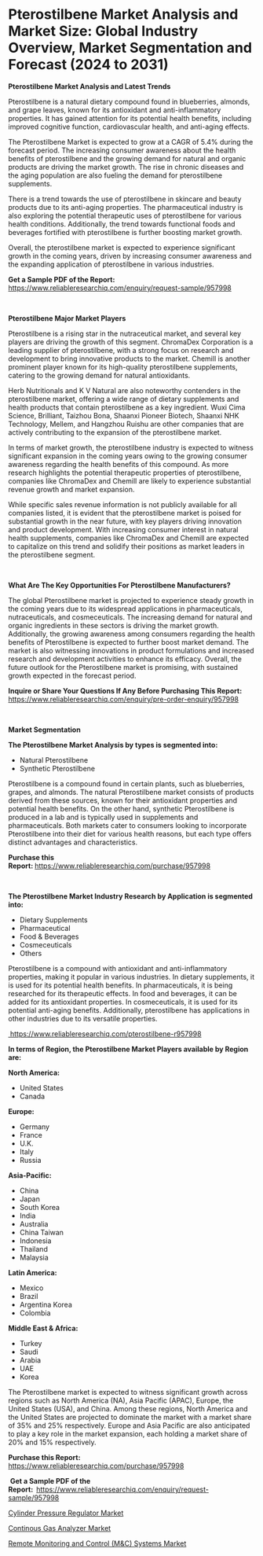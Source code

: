 <p><h1>Pterostilbene Market Analysis and Market Size: Global Industry Overview, Market Segmentation and Forecast (2024 to 2031)</h1></p><p><strong>Pterostilbene Market Analysis and Latest Trends</strong></p>
<p><p>Pterostilbene is a natural dietary compound found in blueberries, almonds, and grape leaves, known for its antioxidant and anti-inflammatory properties. It has gained attention for its potential health benefits, including improved cognitive function, cardiovascular health, and anti-aging effects.</p><p>The Pterostilbene Market is expected to grow at a CAGR of 5.4% during the forecast period. The increasing consumer awareness about the health benefits of pterostilbene and the growing demand for natural and organic products are driving the market growth. The rise in chronic diseases and the aging population are also fueling the demand for pterostilbene supplements.</p><p>There is a trend towards the use of pterostilbene in skincare and beauty products due to its anti-aging properties. The pharmaceutical industry is also exploring the potential therapeutic uses of pterostilbene for various health conditions. Additionally, the trend towards functional foods and beverages fortified with pterostilbene is further boosting market growth.</p><p>Overall, the pterostilbene market is expected to experience significant growth in the coming years, driven by increasing consumer awareness and the expanding application of pterostilbene in various industries.</p></p>
<p><strong>Get a Sample PDF of the Report:&nbsp;</strong> <a href="https://www.reliableresearchiq.com/enquiry/request-sample/957998">https://www.reliableresearchiq.com/enquiry/request-sample/957998</a></p>
<p>&nbsp;</p>
<p><strong>Pterostilbene Major Market Players</strong></p>
<p><p>Pterostilbene is a rising star in the nutraceutical market, and several key players are driving the growth of this segment. ChromaDex Corporation is a leading supplier of pterostilbene, with a strong focus on research and development to bring innovative products to the market. Chemill is another prominent player known for its high-quality pterostilbene supplements, catering to the growing demand for natural antioxidants.</p><p>Herb Nutritionals and K V Natural are also noteworthy contenders in the pterostilbene market, offering a wide range of dietary supplements and health products that contain pterostilbene as a key ingredient. Wuxi Cima Science, Brilliant, Taizhou Bona, Shaanxi Pioneer Biotech, Shaanxi NHK Technology, Mellem, and Hangzhou Ruishu are other companies that are actively contributing to the expansion of the pterostilbene market.</p><p>In terms of market growth, the pterostilbene industry is expected to witness significant expansion in the coming years owing to the growing consumer awareness regarding the health benefits of this compound. As more research highlights the potential therapeutic properties of pterostilbene, companies like ChromaDex and Chemill are likely to experience substantial revenue growth and market expansion.</p><p>While specific sales revenue information is not publicly available for all companies listed, it is evident that the pterostilbene market is poised for substantial growth in the near future, with key players driving innovation and product development. With increasing consumer interest in natural health supplements, companies like ChromaDex and Chemill are expected to capitalize on this trend and solidify their positions as market leaders in the pterostilbene segment.</p></p>
<p>&nbsp;</p>
<p><strong>What Are The Key Opportunities For Pterostilbene Manufacturers?</strong></p>
<p><p>The global Pterostilbene market is projected to experience steady growth in the coming years due to its widespread applications in pharmaceuticals, nutraceuticals, and cosmeceuticals. The increasing demand for natural and organic ingredients in these sectors is driving the market growth. Additionally, the growing awareness among consumers regarding the health benefits of Pterostilbene is expected to further boost market demand. The market is also witnessing innovations in product formulations and increased research and development activities to enhance its efficacy. Overall, the future outlook for the Pterostilbene market is promising, with sustained growth expected in the forecast period.</p></p>
<p><strong>Inquire or Share Your Questions If Any Before Purchasing This Report:</strong> <a href="https://www.reliableresearchiq.com/enquiry/pre-order-enquiry/957998">https://www.reliableresearchiq.com/enquiry/pre-order-enquiry/957998</a></p>
<p>&nbsp;</p>
<p><strong>Market Segmentation</strong></p>
<p><strong>The Pterostilbene Market Analysis by types is segmented into:</strong></p>
<p><ul><li>Natural Pterostilbene</li><li>Synthetic Pterostilbene</li></ul></p>
<p><p>Pterostilbene is a compound found in certain plants, such as blueberries, grapes, and almonds. The natural Pterostilbene market consists of products derived from these sources, known for their antioxidant properties and potential health benefits. On the other hand, synthetic Pterostilbene is produced in a lab and is typically used in supplements and pharmaceuticals. Both markets cater to consumers looking to incorporate Pterostilbene into their diet for various health reasons, but each type offers distinct advantages and characteristics.</p></p>
<p><strong>Purchase this Report:&nbsp;</strong><a href="https://www.reliableresearchiq.com/purchase/957998">https://www.reliableresearchiq.com/purchase/957998</a></p>
<p>&nbsp;</p>
<p><strong>The Pterostilbene Market Industry Research by Application is segmented into:</strong></p>
<p><ul><li>Dietary Supplements</li><li>Pharmaceutical</li><li>Food & Beverages</li><li>Cosmeceuticals</li><li>Others</li></ul></p>
<p><p>Pterostilbene is a compound with antioxidant and anti-inflammatory properties, making it popular in various industries. In dietary supplements, it is used for its potential health benefits. In pharmaceuticals, it is being researched for its therapeutic effects. In food and beverages, it can be added for its antioxidant properties. In cosmeceuticals, it is used for its potential anti-aging benefits. Additionally, pterostilbene has applications in other industries due to its versatile properties.</p></p>
<p><a href="https://www.reliableresearchiq.com/pterostilbene-r957998">&nbsp;https://www.reliableresearchiq.com/pterostilbene-r957998</a></p>
<p><strong>In terms of Region, the Pterostilbene Market Players available by Region are:</strong></p>
<p>
    <p> <strong> North America: </strong>
        <ul>
            <li>United States</li>
            <li>Canada</li>
        </ul>
        </p> 
    <p> <strong> Europe: </strong>
        <ul>
            <li>Germany</li>
            <li>France</li>
            <li>U.K.</li>
            <li>Italy</li>
            <li>Russia</li>
        </ul>
        </p> 
    <p> <strong> Asia-Pacific: </strong>
        <ul>
            <li>China</li>
            <li>Japan</li>
            <li>South Korea</li>
            <li>India</li>
            <li>Australia</li>
            <li>China Taiwan</li>
            <li>Indonesia</li>
            <li>Thailand</li>
            <li>Malaysia</li>
        </ul>
        </p> 
    <p> <strong> Latin America: </strong>
        <ul>
            <li>Mexico</li>
            <li>Brazil</li>
            <li>Argentina Korea</li>
            <li>Colombia</li>
        </ul>
        </p> 
    <p> <strong> Middle East & Africa: </strong>
        <ul>
            <li>Turkey</li>
            <li>Saudi</li>
            <li>Arabia</li>
            <li>UAE</li>
            <li>Korea</li>
        </ul>
    </p>
    </p>
<p><p>The Pterostilbene market is expected to witness significant growth across regions such as North America (NA), Asia Pacific (APAC), Europe, the United States (USA), and China. Among these regions, North America and the United States are projected to dominate the market with a market share of 35% and 25% respectively. Europe and Asia Pacific are also anticipated to play a key role in the market expansion, each holding a market share of 20% and 15% respectively.</p></p>
<p><strong>Purchase this Report: </strong><a href="https://www.reliableresearchiq.com/purchase/957998">https://www.reliableresearchiq.com/purchase/957998</a></p>
<p>&nbsp;<strong>Get a Sample PDF of the Report:&nbsp;&nbsp;</strong><a href="https://www.reliableresearchiq.com/enquiry/request-sample/957998">https://www.reliableresearchiq.com/enquiry/request-sample/957998</a></p>
<p><strong></strong></p>
<p><p><a href="https://github.com/kulaberyasin52/Market-Research-Report-List-1/blob/main/cylinder-pressure-regulator-market.md">Cylinder Pressure Regulator Market</a></p><p><a href="https://github.com/nafiafirdania/Market-Research-Report-List-1/blob/main/continous-gas-analyzer-market.md">Continous Gas Analyzer Market</a></p><p><a href="https://github.com/faisalayoob601/Market-Research-Report-List-1/blob/main/remote-monitoring-and-control-mc-systems-market.md">Remote Monitoring and Control (M&C) Systems Market</a></p></p>